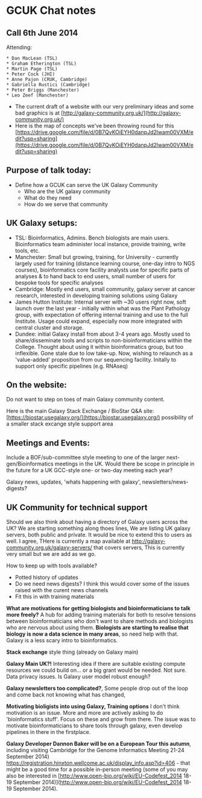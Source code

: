 # GCUK Chat notes

## Call 6th June 2014
Attending:
	
	* Dan MacLean (TSL)
	* Graham Etherington (TSL)
	* Martin Page (TSL)
	* Peter Cock (JHI)
	* Anne Pajon (CRUK, Cambridge)
	* Gabriella Rustici (Cambridge)
	* Peter Briggs (Manchester)
	* Leo Zeef (Manchester)
	

* The current draft of a website with our very preliminary ideas and some bad graphics is at [http://galaxy-community.org.uk/](http://galaxy-community.org.uk/)
* Here is the map of concepts we've been throwing round for this
[https://drive.google.com/file/d/0B7QvKOiEYH0danpJd2lwam00VXM/edit?usp=sharing](https://drive.google.com/file/d/0B7QvKOiEYH0danpJd2lwam00VXM/edit?usp=sharing)



## Purpose of talk today:

 * Define how a GCUK can serve the UK Galaxy Community
   * Who are the UK galaxy community
   * What do they need
   * How do we serve that community

## UK Galaxy setups:

 * TSL: Bioinformatics, Admins. Bench biologists are main users. Bioinformatics team administer local instance, provide training, write tools, etc.
 * Manchester: Small but growing, training, for University - currently largely used for training (distance learning course, one-day intro to NGS courses), bioinformatics core facility analysts use for specific parts of analyses & to hand back to end users, small number of users for bespoke tools for specific analyses
 * Cambridge: Mostly end users, small community, galaxy server at cancer research, interested in developing training solutions using Galaxy
 * James Hutton Institute: Internal server with ~30 users right now, soft launch over the last year - initially within what was the Plant Pathology group, with expectation of offering internal training and use to the full Institute. Usage could expand, especially now more integrated with central cluster and storage.
 * Dundee: initial Galaxy install from about 3-4 years ago. Mostly used to share/disseminate tools and scripts to non-bioinformaticians within the College. Thought about using it within bioinformatics group, but too inflexible. Gone stale due to low take-up. Now, wishing to relaunch as a 'value-added' proposition from our sequencing facility. Initally to support only specific pipelines (e.g. RNAseq)

## On the website:
Do not want to step on toes of main Galaxy community content.

Here is the main Galaxy Stack Exchange / BioStar Q&A site: [https://biostar.usegalaxy.org/](https://biostar.usegalaxy.org/)
possibility of a smaller stack excange style support area

## Meetings and Events:
Include a BOF/sub-committee style meeting to one of the larger next-gen/Bioinformatics meetings in the UK.
Would there be scope in principle in the future for a UK GCC-style one- or two-day meeting each year?

Galaxy news, updates, 'whats happening with galaxy', newsletters/news-digests?

## UK Community for technical support
Should we also think about having a directory of Galaxy users across the UK?
We are starting something along thoes lines, We are listing UK galaxy servers, both public and private. It would be nice to extend this to users as well. I agree, THere is currently a map available at http://galaxy-community.org.uk/galaxy-servers/ that covers servers, This is currently very small but we are add as we go.

How to keep up with tools available? 
 * Potted history of updates
 * Do we need news digests? I think this would cover some of the issues raised with the curent news channels
 * Fit this in with training materials

**What are motivations for getting biologists and bioinformaticians to talk more freely?**
A hub for adding training materials for both to resolve tensions between bioinformaticians who don't want to share methods and biologists who are nervous about using them. 
**Biologists are starting to realise that biology is now a data science in many areas**, so need help with that. Galaxy is a less scary intro to bioinformatics.

**Stack exchange** style thing (already on Galaxy main)

**Galaxy Main UK?!** Interesting idea if there are suitable existing compute resources we could build on... or a big grant would be needed.
Not sure. Data privacy issues. Is Galaxy user model robust enough?


**Galaxy newsletters too complicated?**, Some people drop out of the loop and come back not knowing what has changed,

**Motivating bioligists into using Galaxy, Training options**
I don't think motivation is an issue. More and more are actively asking to do 'bioinformatics stuff'. Focus on these and grow from there. The issue was to motivate bioinformaticians to share tools through galaxy, even develop pipelines in there in the firstplace. 

**Galaxy Developer Dannon Baker will be on a European Tour this autumn**, including visiting Cambridge for the Genome Informatics Meeting 21-24 September 2014) https://registration.hinxton.wellcome.ac.uk/display_info.asp?id=406 - that might be a good time for a possible in-person meeting (some of you may also be interested in [http://www.open-bio.org/wiki/EU-Codefest_2014 18-19 September 2014)](http://www.open-bio.org/wiki/EU-Codefest_2014 18-19 September 2014).


